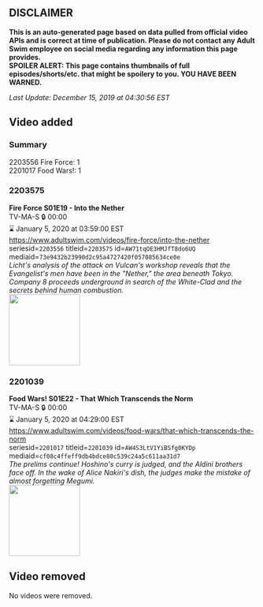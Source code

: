 ## DISCLAIMER
**This is an auto-generated page based on data pulled from official video APIs and is correct at time of publication. Please do not contact any Adult Swim employee on social media regarding any information this page provides.**  
**SPOILER ALERT: This page contains thumbnails of full episodes/shorts/etc. that might be spoilery to you. YOU HAVE BEEN WARNED.**  

_Last Update: December 15, 2019 at 04:30:56 EST_
## Video added
### Summary
2203556 Fire Force: 1  
2201017 Food Wars!: 1  
### 2203575
**Fire Force S01E19 - Into the Nether**  
TV-MA-S 🔒 00:00  
⌛ January 5, 2020 at 03:59:00 EST  
https://www.adultswim.com/videos/fire-force/into-the-nether  
seriesid=`2203556` titleid=`2203575` id=`AW71tqOE3HMJfT8do6UQ` mediaid=`73e9432b23990d2c95a4727420f057085634ce0e`  
_Licht's analysis of the attack on Vulcan's workshop reveals that the Evangelist's men have been in the "Nether," the area beneath Tokyo. Company 8 proceeds underground in search of the White-Clad and the secrets behind human combustion._  
<a href="https://media.cdn.adultswim.com/uploads/20191211/thumbnails/2_191211116528-FireForce_019.jpg"><img src="https://media.cdn.adultswim.com/uploads/20191211/thumbnails/2_191211116528-FireForce_019.jpg" height="144px" /></a>
### 2201039
**Food Wars! S01E22 - That Which Transcends the Norm**  
TV-MA-S 🔒 00:00  
⌛ January 5, 2020 at 04:29:00 EST  
https://www.adultswim.com/videos/food-wars/that-which-transcends-the-norm  
seriesid=`2201017` titleid=`2201039` id=`AW4S3LtV1YiBSfg0KYDp` mediaid=`cf08c4ffeff9db4bdce80c539c24a5c611aa31d7`  
_The prelims continue! Hoshino's curry is judged, and the Aldini brothers face off. In the wake of Alice Nakiri's dish, the judges make the mistake of almost forgetting Megumi._  
<a href="https://media.cdn.adultswim.com/uploads/20191028/thumbnails/2_1910281054382-FoodWars_022.jpg"><img src="https://media.cdn.adultswim.com/uploads/20191028/thumbnails/2_1910281054382-FoodWars_022.jpg" height="144px" /></a>
## Video removed
No videos were removed.  
